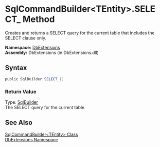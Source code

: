 SqlCommandBuilder&lt;TEntity>.SELECT_ Method
============================================
Creates and returns a SELECT query for the current table that includes the SELECT clause only.

**Namespace:** [DbExtensions][1]  
**Assembly:** DbExtensions (in DbExtensions.dll)

Syntax
------

```csharp
public SqlBuilder SELECT_()
```

### Return Value
Type: [SqlBuilder][2]  
The SELECT query for the current table.

See Also
--------
[SqlCommandBuilder&lt;TEntity> Class][3]  
[DbExtensions Namespace][1]  

[1]: ../README.md
[2]: ../SqlBuilder/README.md
[3]: README.md